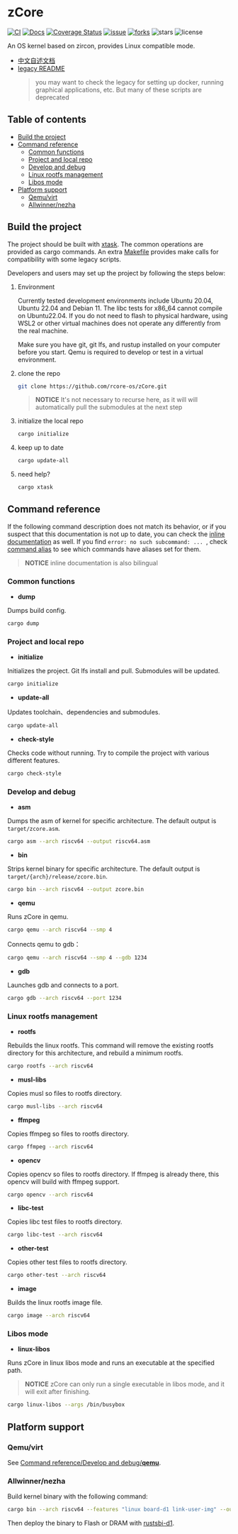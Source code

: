 ﻿# zCore

[![CI](https://github.com/rcore-os/zCore/actions/workflows/build.yml/badge.svg?branch=master)](https://github.com/rcore-os/zCore/actions)
[![Docs](https://img.shields.io/badge/docs-pages-green)](https://rcore-os.github.io/zCore/)
[![Coverage Status](https://coveralls.io/repos/github/rcore-os/zCore/badge.svg?branch=master)](https://coveralls.io/github/rcore-os/zCore?branch=master)
[![issue](https://img.shields.io/github/issues/rcore-os/zCore)](https://github.com/rcore-os/zCore/issues)
[![forks](https://img.shields.io/github/forks/rcore-os/zCore)](https://github.com/rcore-os/zCore/fork)
![stars](https://img.shields.io/github/stars/rcore-os/zCore)
![license](https://img.shields.io/github/license/rcore-os/zCore)

An OS kernel based on zircon, provides Linux compatible mode.

- [中文自述文档](../README.md)
- [legacy README](README_LEGACY.md)
  > you may want to check the legacy for setting up docker, running graphical applications, etc. But many of these scripts are deprecated

## Table of contents

- [Build the project](#build-the-project)
- [Command reference](#command-reference)
  - [Common functions](#common-functions)
  - [Project and local repo](#project-and-local-repo)
  - [Develop and debug](#develop-and-debug)
  - [Linux rootfs management](#linux-rootfs-management)
  - [Libos mode](#libos-mode)
- [Platform support](#platform-support)
  - [Qemu/virt](#qemuvirt)
  - [Allwinner/nezha](#allwinnernezha)

## Build the project

The project should be built with [xtask](https://github.com/matklad/cargo-xtask). The common operations are provided as cargo commands. An extra [Makefile](../Makefile) provides make calls for compatibility with some legacy scripts.

Developers and users may set up the project by following the steps below:

1. Environment

   Currently tested development environments include Ubuntu 20.04, Ubuntu 22.04 and Debian 11.
   The libc tests for x86_64 cannot compile on Ubuntu22.04.
   If you do not need to flash to physical hardware, using WSL2 or other virtual machines does not operate any differently from the real machine.

   Make sure you have git, git lfs, and rustup installed on your computer before you start. Qemu is required to develop or test in a virtual environment.

2. clone the repo

   ```bash
   git clone https://github.com/rcore-os/zCore.git
   ```

   > **NOTICE** It's not necessary to recurse here, as it will will automatically pull the submodules at the next step

3. initialize the local repo

   ```bash
   cargo initialize
   ```

4. keep up to date

   ```bash
   cargo update-all
   ```

5. need help?

   ```bash
   cargo xtask
   ```

## Command reference

If the following command description does not match its behavior, or if you suspect that this documentation is not up to date, you can check the [inline documentation](../xtask/src/main.rs#L48) as well.
If you find `error: no such subcommand: ... `, check [command alias](../.cargo/config.toml) to see which commands have aliases set for them.

> **NOTICE** inline documentation is also bilingual

### Common functions

- **dump**

Dumps build config.

```bash
cargo dump
```

### Project and local repo

- **initialize**

Initializes the project. Git lfs install and pull. Submodules will be updated.

```bash
cargo initialize
```

- **update-all**

Updates toolchain、dependencies and submodules.

```bash
cargo update-all
```

- **check-style**

Checks code without running. Try to compile the project with various different features.

```bash
cargo check-style
```

### Develop and debug

- **asm**

Dumps the asm of kernel for specific architecture.
The default output is `target/zcore.asm`.

```bash
cargo asm --arch riscv64 --output riscv64.asm
```

- **bin**

Strips kernel binary for specific architecture.
The default output is `target/{arch}/release/zcore.bin`.

```bash
cargo bin --arch riscv64 --output zcore.bin
```

- **qemu**

Runs zCore in qemu.

```bash
cargo qemu --arch riscv64 --smp 4
```

Connects qemu to gdb：

```bash
cargo qemu --arch riscv64 --smp 4 --gdb 1234
```

- **gdb**

Launches gdb and connects to a port.

```bash
cargo gdb --arch riscv64 --port 1234
```

### Linux rootfs management

- **rootfs**

Rebuilds the linux rootfs.
This command will remove the existing rootfs directory for this architecture,
and rebuild a minimum rootfs.

```bash
cargo rootfs --arch riscv64
```

- **musl-libs**

Copies musl so files to rootfs directory.

```bash
cargo musl-libs --arch riscv64
```

- **ffmpeg**

Copies ffmpeg so files to rootfs directory.

```bash
cargo ffmpeg --arch riscv64
```

- **opencv**

Copies opencv so files to rootfs directory.
If ffmpeg is already there, this opencv will build with ffmpeg support.

```bash
cargo opencv --arch riscv64
```

- **libc-test**

Copies libc test files to rootfs directory.

```bash
cargo libc-test --arch riscv64
```

- **other-test**

Copies other test files to rootfs directory.

```bash
cargo other-test --arch riscv64
```

- **image**

Builds the linux rootfs image file.

```bash
cargo image --arch riscv64
```

### Libos mode

- **linux-libos**

Runs zCore in linux libos mode and runs an executable at the specified path.

> **NOTICE** zCore can only run a single executable in libos mode, and it will exit after finishing.

```bash
cargo linux-libos --args /bin/busybox
```

## Platform support

### Qemu/virt

See [Command reference/Develop and debug/**qemu**](#develop-and-debug).

### Allwinner/nezha

Build kernel binary with the following command:

```bash
cargo bin --arch riscv64 --features "linux board-d1 link-user-img" --output z.bin
```

Then deploy the binary to Flash or DRAM with [rustsbi-d1](https://github.com/rustsbi/rustsbi-d1).
